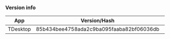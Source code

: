 ### Version info
App|Version/Hash|Date
---|---|---
TDesktop|85b434bee4758ada2c9ba095faaba82bf06036db|13.12.16
